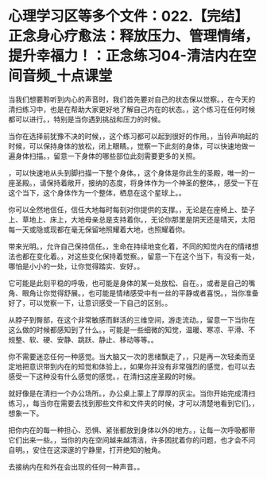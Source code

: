 # 心理学习区等多个文件：022.【完结】正念身心疗愈法：释放压力、管理情绪，提升幸福力！：正念练习04-清洁内在空间音频_十点课堂

当我们想要聆听到内心的声音时，我们首先要对自己的状态保以觉察。，在今天的清扫练习中，也是在帮助大家更好地了解自己内在的状态。，这个练习在任何时候都可以进行。，特别是当你遇到挑战和压力的时候。

当你在选择前犹豫不决的时候，，这个练习都可以起到很好的作用。，当铃声响起的时候，可以保持身体的放松，闭上眼睛。，觉察一下此刻的身体，可以快速地做一遍身体扫描。，留意一下身体的哪些部位此刻需要更多的关照。

，可以快速地从头到脚扫描一下整个身体。，这个身体是你此生的圣殿，唯一的一座圣殿。，请保持着敞开，接纳的态度，将身体作为一个神圣的整体。，感受一下在这个当下，这个身体作为一个整体，栖息在这个星球上。。

你可以全然地信任，信任大地每时每刻对你提供的支撑。，无论是在座椅上、垫子上、草地上、床上，大地母亲总是支持着你。，无论你那里是阴天还是晴天，太阳每一天或隐或现都在毫无保留地照耀着大地，也照耀着你。

带来光明。，允许自己保持信任。，生命在持续地变化着，不同的知觉内在的情绪想法也都在变化着。，对这些变化保持着觉察。，留意一下在这个当下，有没有一处，哪怕是小小的一处，让你觉得踏实、安好。。

它可能是此刻平稳的呼吸，也可能是身体的某一处放松、自在。，或者是自己的嘴角、眼角让你觉得舒展。，也可能是情绪感受中有一丝的平静或者喜悦。，当你准备好了，可以觉察一下，让意识感受一下自己的区别。。

从脖子到臀部，在这个非常敏感而鲜活的三维空间，游走流动。，留意一下当你在这么做的时候都感知到了什么。，可能是一些细微的知觉，温暖、寒凉、平滑、不规整、软、硬、安静、跳跃、静止、移动等等。。

你不需要迷恋任何一种感觉。当大脑又一次的思绪飘走了，，只是再一次轻柔而坚定地把意识带到内在的知觉和体验上。，如果你并没有非常强烈的感觉，也可以去感受一下这种没有什么感觉的感觉。，在清扫这座圣殿的时候。

就好像是在清扫一个办公场所。，办公桌上蒙上了厚厚的灰尘。当你开始完成清扫练习，，每当你在需要去找到那些文件和文件夹的时候，才可以清楚地看到它们。，想象一下。

把你内在的每一种担心、恐惧、紧张都放到身体以外的地方。，让每一次呼吸都带它们出来一些。，当你的内在空间越来越清洁，许多困扰着你的问题，也才会不问自明。，安住在这深邃的宁静里，打开绝知的触角。

去接纳内在和外在会出现的任何一种声音。。